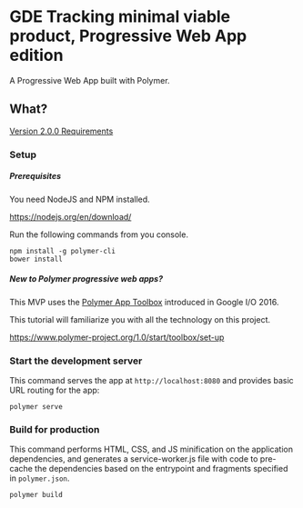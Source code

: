 # GDE Tracking minimal viable product, Progressive Web App edition

A Progressive Web App built with Polymer.

## What?

[Version 2.0.0 Requirements](https://docs.google.com/document/d/1bZIIR9yUOMI8dZzmPRyIGVPUO9Ov85Xq31FWbpRHnHQ/edit)

### Setup

##### Prerequisites

You need NodeJS and NPM installed.

https://nodejs.org/en/download/

Run the following commands from you console.

    npm install -g polymer-cli
    bower install

##### New to Polymer progressive web apps?

This MVP uses the [Polymer App Toolbox](https://www.polymer-project.org/1.0/toolbox/) introduced in Google I/O 2016.

This tutorial  will familiarize you with all the technology on this project.

https://www.polymer-project.org/1.0/start/toolbox/set-up

### Start the development server

This command serves the app at `http://localhost:8080` and provides basic URL
routing for the app:

    polymer serve

### Build for production

This command performs HTML, CSS, and JS minification on the application
dependencies, and generates a service-worker.js file with code to pre-cache the
dependencies based on the entrypoint and fragments specified in `polymer.json`.

    polymer build